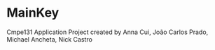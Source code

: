 # MainKey
Cmpe131 Application Project created by Anna Cui, João Carlos Prado, Michael Ancheta, Nick Castro
